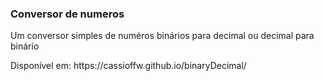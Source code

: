 ### Conversor de numeros

<p>Um conversor simples de numéros binários para decimal ou decimal para binário</p>
<p>Disponível em: https://cassioffw.github.io/binaryDecimal/</p>
